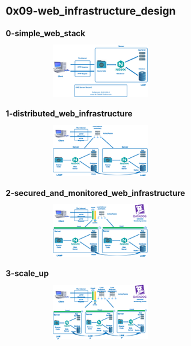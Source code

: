 # 0x09-web_infrastructure_design

## 0-simple_web_stack

<p align="center">
  <img src="https://github.com/AbdoPrDZ/alx-system_engineering-devops/blob/master/0x09-web_infrastructure_design/0-simple_web_stack.png?raw=true" width="50%" alt="0-simple_web_stack">
</p>

## 1-distributed_web_infrastructure

<p align="center">
  <img src="https://github.com/AbdoPrDZ/alx-system_engineering-devops/blob/master/0x09-web_infrastructure_design/1-distributed_web_infrastructure.png?raw=true" width="50%" alt="1-distributed_web_infrastructure">
</p>

## 2-secured_and_monitored_web_infrastructure

<p align="center">
  <img src="https://github.com/AbdoPrDZ/alx-system_engineering-devops/blob/master/0x09-web_infrastructure_design/2-secured_and_monitored_web_infrastructure.png?raw=true" width="50%" alt="2-secured_and_monitored_web_infrastructure">
</p>

## 3-scale_up

<p align="center">
  <img src="https://github.com/AbdoPrDZ/alx-system_engineering-devops/blob/master/0x09-web_infrastructure_design/3-scale_up.png?raw=true" width="50%" alt="3-scale_up">
</p>
